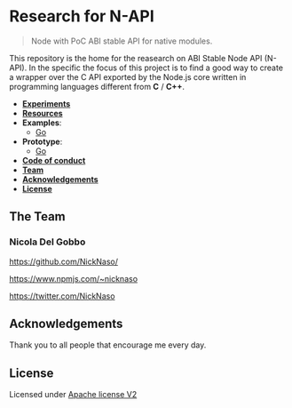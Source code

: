 # Research for N-API
> Node with PoC ABI stable API for native modules.

This repository is the home for the reasearch on ABI Stable Node API (N-API). In the specific the focus of this project is to find a good way to create a wrapper over the C API exported by the Node.js core written in programming languages different from **C** / **C++**.

* **[Experiments](/experiments)**
* **[Resources](/resources)**
* **Examples**:
  - [Go](go-example)
* **Prototype**:
    - [Go](/prototype/go-napi)
* **[Code of conduct](CODE_OF_CONDUCT.md)**
* **[Team](#team)**
* **[Acknowledgements](#acknowledgements)**
* **[License](#license)**

<a name="team"></a>

## The Team

### Nicola Del Gobbo

<https://github.com/NickNaso/>

<https://www.npmjs.com/~nicknaso>

<https://twitter.com/NickNaso>

<a name="acknowledgements"></a>

## Acknowledgements

Thank you to all people that encourage me every day.

<a name="license"></a>

## License

Licensed under [Apache license V2](./LICENSE)
